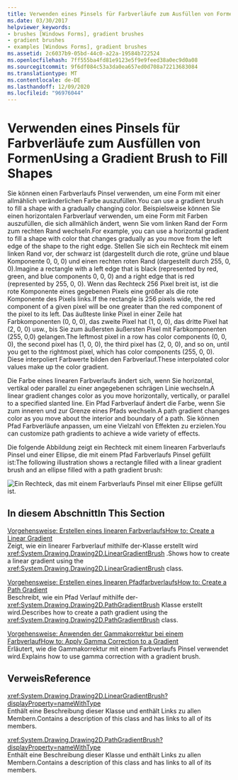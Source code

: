```yaml
---
title: Verwenden eines Pinsels für Farbverläufe zum Ausfüllen von Formen
ms.date: 03/30/2017
helpviewer_keywords:
- brushes [Windows Forms], gradient brushes
- gradient brushes
- examples [Windows Forms], gradient brushes
ms.assetid: 2c6037b9-05bd-44c0-a22a-19584b722524
ms.openlocfilehash: 7ff555ba4fd81e9123e5f9e9feed38a0ec9d0a08
ms.sourcegitcommit: 9f6df084c53a3da0ea657ed0d708a72213683084
ms.translationtype: MT
ms.contentlocale: de-DE
ms.lasthandoff: 12/09/2020
ms.locfileid: "96976044"
---
```

# <a name="using-a-gradient-brush-to-fill-shapes"></a><span data-ttu-id="0b7ff-102">Verwenden eines Pinsels für Farbverläufe zum Ausfüllen von Formen</span><span class="sxs-lookup"><span data-stu-id="0b7ff-102">Using a Gradient Brush to Fill Shapes</span></span>
<span data-ttu-id="0b7ff-103">Sie können einen Farbverlaufs Pinsel verwenden, um eine Form mit einer allmählich veränderlichen Farbe auszufüllen.</span><span class="sxs-lookup"><span data-stu-id="0b7ff-103">You can use a gradient brush to fill a shape with a gradually changing color.</span></span> <span data-ttu-id="0b7ff-104">Beispielsweise können Sie einen horizontalen Farbverlauf verwenden, um eine Form mit Farben auszufüllen, die sich allmählich ändert, wenn Sie vom linken Rand der Form zum rechten Rand wechseln.</span><span class="sxs-lookup"><span data-stu-id="0b7ff-104">For example, you can use a horizontal gradient to fill a shape with color that changes gradually as you move from the left edge of the shape to the right edge.</span></span> <span data-ttu-id="0b7ff-105">Stellen Sie sich ein Rechteck mit einem linken Rand vor, der schwarz ist (dargestellt durch die rote, grüne und blaue Komponente 0, 0, 0) und einen rechten roten Rand (dargestellt durch 255, 0, 0).</span><span class="sxs-lookup"><span data-stu-id="0b7ff-105">Imagine a rectangle with a left edge that is black (represented by red, green, and blue components 0, 0, 0) and a right edge that is red (represented by 255, 0, 0).</span></span> <span data-ttu-id="0b7ff-106">Wenn das Rechteck 256 Pixel breit ist, ist die rote Komponente eines gegebenen Pixels eine größer als die rote Komponente des Pixels links.</span><span class="sxs-lookup"><span data-stu-id="0b7ff-106">If the rectangle is 256 pixels wide, the red component of a given pixel will be one greater than the red component of the pixel to its left.</span></span> <span data-ttu-id="0b7ff-107">Das äußteste linke Pixel in einer Zeile hat Farbkomponenten (0, 0, 0), das zweite Pixel hat (1, 0, 0), das dritte Pixel hat (2, 0, 0) usw., bis Sie zum äußersten äußersten Pixel mit Farbkomponenten (255, 0,0) gelangen.</span><span class="sxs-lookup"><span data-stu-id="0b7ff-107">The leftmost pixel in a row has color components (0, 0, 0), the second pixel has (1, 0, 0), the third pixel has (2, 0, 0), and so on, until you get to the rightmost pixel, which has color components (255, 0, 0).</span></span> <span data-ttu-id="0b7ff-108">Diese interpoliert Farbwerte bilden den Farbverlauf.</span><span class="sxs-lookup"><span data-stu-id="0b7ff-108">These interpolated color values make up the color gradient.</span></span>  
  
 <span data-ttu-id="0b7ff-109">Die Farbe eines linearen Farbverlaufs ändert sich, wenn Sie horizontal, vertikal oder parallel zu einer angegebenen schrägen Linie wechseln.</span><span class="sxs-lookup"><span data-stu-id="0b7ff-109">A linear gradient changes color as you move horizontally, vertically, or parallel to a specified slanted line.</span></span> <span data-ttu-id="0b7ff-110">Ein Pfad Farbverlauf ändert die Farbe, wenn Sie zum inneren und zur Grenze eines Pfads wechseln.</span><span class="sxs-lookup"><span data-stu-id="0b7ff-110">A path gradient changes color as you move about the interior and boundary of a path.</span></span> <span data-ttu-id="0b7ff-111">Sie können Pfad Farbverläufe anpassen, um eine Vielzahl von Effekten zu erzielen.</span><span class="sxs-lookup"><span data-stu-id="0b7ff-111">You can customize path gradients to achieve a wide variety of effects.</span></span>  
  
 <span data-ttu-id="0b7ff-112">Die folgende Abbildung zeigt ein Rechteck mit einem linearen Farbverlaufs Pinsel und einer Ellipse, die mit einem Pfad Farbverlaufs Pinsel gefüllt ist:</span><span class="sxs-lookup"><span data-stu-id="0b7ff-112">The following illustration shows a rectangle filled with a linear gradient brush and an ellipse filled with a path gradient brush:</span></span>  
  
 ![Ein Rechteck, das mit einem Farbverlaufs Pinsel mit einer Ellipse gefüllt ist.](./media/using-a-gradient-brush-to-fill-shapes/rectangle-ellipse-gradient-brush.png)  
  
## <a name="in-this-section"></a><span data-ttu-id="0b7ff-114">In diesem Abschnitt</span><span class="sxs-lookup"><span data-stu-id="0b7ff-114">In This Section</span></span>  
 [<span data-ttu-id="0b7ff-115">Vorgehensweise: Erstellen eines linearen Farbverlaufs</span><span class="sxs-lookup"><span data-stu-id="0b7ff-115">How to: Create a Linear Gradient</span></span>](how-to-create-a-linear-gradient.md)  
 <span data-ttu-id="0b7ff-116">Zeigt, wie ein linearer Farbverlauf mithilfe der-Klasse erstellt wird <xref:System.Drawing.Drawing2D.LinearGradientBrush> .</span><span class="sxs-lookup"><span data-stu-id="0b7ff-116">Shows how to create a linear gradient using the <xref:System.Drawing.Drawing2D.LinearGradientBrush> class.</span></span>  
  
 [<span data-ttu-id="0b7ff-117">Vorgehensweise: Erstellen eines linearen Pfadfarbverlaufs</span><span class="sxs-lookup"><span data-stu-id="0b7ff-117">How to: Create a Path Gradient</span></span>](how-to-create-a-path-gradient.md)  
 <span data-ttu-id="0b7ff-118">Beschreibt, wie ein Pfad Verlauf mithilfe der- <xref:System.Drawing.Drawing2D.PathGradientBrush> Klasse erstellt wird.</span><span class="sxs-lookup"><span data-stu-id="0b7ff-118">Describes how to create a path gradient using the <xref:System.Drawing.Drawing2D.PathGradientBrush> class.</span></span>  
  
 [<span data-ttu-id="0b7ff-119">Vorgehensweise: Anwenden der Gammakorrektur bei einem Farbverlauf</span><span class="sxs-lookup"><span data-stu-id="0b7ff-119">How to: Apply Gamma Correction to a Gradient</span></span>](how-to-apply-gamma-correction-to-a-gradient.md)  
 <span data-ttu-id="0b7ff-120">Erläutert, wie die Gammakorrektur mit einem Farbverlaufs Pinsel verwendet wird.</span><span class="sxs-lookup"><span data-stu-id="0b7ff-120">Explains how to use gamma correction with a gradient brush.</span></span>  
  
## <a name="reference"></a><span data-ttu-id="0b7ff-121">Verweis</span><span class="sxs-lookup"><span data-stu-id="0b7ff-121">Reference</span></span>  
 <xref:System.Drawing.Drawing2D.LinearGradientBrush?displayProperty=nameWithType>  
 <span data-ttu-id="0b7ff-122">Enthält eine Beschreibung dieser Klasse und enthält Links zu allen Membern.</span><span class="sxs-lookup"><span data-stu-id="0b7ff-122">Contains a description of this class and has links to all of its members.</span></span>  
  
 <xref:System.Drawing.Drawing2D.PathGradientBrush?displayProperty=nameWithType>  
 <span data-ttu-id="0b7ff-123">Enthält eine Beschreibung dieser Klasse und enthält Links zu allen Membern.</span><span class="sxs-lookup"><span data-stu-id="0b7ff-123">Contains a description of this class and has links to all of its members.</span></span>
